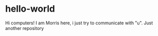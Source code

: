 # hello-world

Hi computers!
I am Morris here, i just try to communicate with "u".
Just another repository
